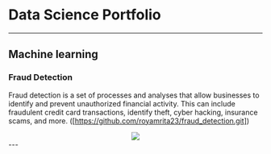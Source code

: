 # Data Science Portfolio
---
## Machine learning

### Fraud Detection

Fraud detection is a set of processes and analyses that allow businesses to identify and prevent unauthorized financial activity. This can include fraudulent credit card transactions, identify theft, cyber hacking, insurance scams, and more.
([https://github.com/royamrita23/fraud_detection.git])

<center><img src="images/fraud_detection.png"/></center>
---

